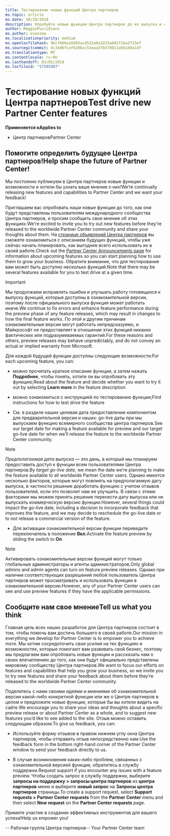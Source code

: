 ```yaml
---
title: Тестирование новых функций Центра партнеров
ms.topic: article
ms.date: 10/29/2018
description: Опробуйте новые функции Центра партнеров до их выпуска и сообщите нам свое мнение. Помогите определить будущее Центра партнеров!
author: MaggiePucciEvans
ms.author: evansma
ms.localizationpriority: medium
ms.openlocfilehash: 9bcf606a18d93acd532a9a3225ab01f1ba2f23ef
ms.sourcegitcommit: 4c34d6fcaf020bcc53eaa5f0379011a56149a14f
ms.translationtype: MT
ms.contentlocale: ru-RU
ms.lasthandoff: 03/05/2019
ms.locfileid: "57585887"
---
```

# <a name="test-drive-new-partner-center-features"></a><span data-ttu-id="76196-104">Тестирование новых функций Центра партнеров</span><span class="sxs-lookup"><span data-stu-id="76196-104">Test drive new Partner Center features</span></span>

<span data-ttu-id="76196-105">**Применяется к**</span><span class="sxs-lookup"><span data-stu-id="76196-105">**Applies to**</span></span>

- <span data-ttu-id="76196-106">Центр партнеров</span><span class="sxs-lookup"><span data-stu-id="76196-106">Partner Center</span></span>

## <a name="help-shape-the-future-of-partner-center"></a><span data-ttu-id="76196-107">Помогите определить будущее Центра партнеров!</span><span class="sxs-lookup"><span data-stu-id="76196-107">Help shape the future of Partner Center!</span></span>

<span data-ttu-id="76196-108">Мы постоянно публикуем в Центре партнеров новые функции и возможности и хотели бы узнать ваше мнение о них!</span><span class="sxs-lookup"><span data-stu-id="76196-108">We’re continually releasing new features and capabilities to Partner Center and we want your feedback!</span></span> 

<span data-ttu-id="76196-109">Приглашаем вас опробовать наши новые функции до того, как они будут представлены пользователям международного сообщества Центра партнеров, и просим сообщить свое мнение об этих функциях.</span><span class="sxs-lookup"><span data-stu-id="76196-109">We're excited to invite you to try out new features before they're released to the worldwide Partner Center community and share your thoughts about them.</span></span> <span data-ttu-id="76196-110">На [странице объявлений Центра партнеров](https://partnercenter.microsoft.com/pcv/announcements) вы сможете ознакомиться с описанием будущих функций, чтобы уже сейчас начать планировать, как выгоднее всего использовать их в своей работе.</span><span class="sxs-lookup"><span data-stu-id="76196-110">Check out the [Partner Center Announcements page](https://partnercenter.microsoft.com/pcv/announcements) for information about upcoming features so you can start planning how to use them to grow your business.</span></span> <span data-ttu-id="76196-111">Обратите внимание, что для тестирования вам может быть доступно несколько функций.</span><span class="sxs-lookup"><span data-stu-id="76196-111">Note that there may be several features available for you to test drive at a given time.</span></span>

> [!IMPORTANT]  
> <span data-ttu-id="76196-112">Мы продолжаем исправлять ошибки и улучшать работу готовящихся к выпуску функций, которые доступны в ознакомительной версии, поэтому после официального выпуска функция может работать иначе.</span><span class="sxs-lookup"><span data-stu-id="76196-112">We continue to fix errors and enhance feature performance during the preview phase of any feature releases, which may result in changes to how the final feature works.</span></span> <span data-ttu-id="76196-113">По этой и другим причинам ознакомительные версии могут работать непредсказуемо, и Майкрософт не предоставляет в отношении этих функций никаких фактических или подразумеваемых гарантий.</span><span class="sxs-lookup"><span data-stu-id="76196-113">For these reasons and others, preview releases may behave unpredictably, and do not convey an actual or implied warranty from Microsoft.</span></span>

<span data-ttu-id="76196-114">Для каждой будущей функции доступны следующие возможности:</span><span class="sxs-lookup"><span data-stu-id="76196-114">For each upcoming feature, you can:</span></span>

- <span data-ttu-id="76196-115">можно прочитать краткое описание функции, а затем нажать **Подробнее**, чтобы понять, хотите ли вы опробовать эту функцию;</span><span class="sxs-lookup"><span data-stu-id="76196-115">Read about the feature and decide whether you want to try it out by selecting **Learn more** in the feature description</span></span> 

- <span data-ttu-id="76196-116">можно ознакомиться с инструкцией по тестированию функции;</span><span class="sxs-lookup"><span data-stu-id="76196-116">Find instructions for how to test drive the feature</span></span>

- <span data-ttu-id="76196-117">См. в разделе наших целевая дата предоставление компонентом для предварительной версии и наших: go-live даты при мы выпускаем функцию всемирного сообщества центра партнеров.</span><span class="sxs-lookup"><span data-stu-id="76196-117">See our target date for making a feature available for preview and our target go-live date for when we’ll release the feature to the worldwide Partner Center community.</span></span>

> [!NOTE]  
>  <span data-ttu-id="76196-118">*Предполагаемая дата выпуска* — это день, в который мы планируем предоставить доступ к функции всем пользователями Центра партнеров.</span><span class="sxs-lookup"><span data-stu-id="76196-118">By *target go-live date*, we mean the date we’re planning to make the feature available to all worldwide Partner Center users.</span></span> <span data-ttu-id="76196-119">Однако имеется несколько факторов, которые могут повлиять на предполагаемую дату выпуска, в частности решение доработать функцию с учетом отзывов пользователей, если это позволит нам ее улучшить. В связи с этими факторами мы можем принять решение перенести дату выпуска или не выпускать коммерческую версию функции.</span><span class="sxs-lookup"><span data-stu-id="76196-119">However, several things could impact the go-live date, including a decision to incorporate feedback that improves the feature, and we may decide to reschedule the go-live date or to not release a commercial version of the feature.</span></span>  

- <span data-ttu-id="76196-120">Для активации ознакомительной версии функции переведите переключатель в положение **Вкл.**</span><span class="sxs-lookup"><span data-stu-id="76196-120">Activate the feature preview by sliding the switch to **On**</span></span>

> [!NOTE]  
>  <span data-ttu-id="76196-121">Активировать ознакомительные версии функций могут только глобальные администраторы и агенты администраторов.</span><span class="sxs-lookup"><span data-stu-id="76196-121">Only global admins and admin agents can turn on feature preview releases.</span></span> <span data-ttu-id="76196-122">Однако при наличии соответствующих разрешений любой пользователь Центра партнеров может просматривать и использовать функции в ознакомительной версии.</span><span class="sxs-lookup"><span data-stu-id="76196-122">However, any of your Partner Center users can see and use preview features if they have the applicable permissions.</span></span>
 
## <a name="tell-us-what-you-think"></a><span data-ttu-id="76196-123">Сообщите нам свое мнение</span><span class="sxs-lookup"><span data-stu-id="76196-123">Tell us what you think</span></span>

<span data-ttu-id="76196-124">Главная цель всех наших разработок для Центра партнеров состоит в том, чтобы помочь вам достичь большего в своей работе.</span><span class="sxs-lookup"><span data-stu-id="76196-124">Our mission in everything we develop for Partner Center is to empower you to achieve more.</span></span> <span data-ttu-id="76196-125">Мы хотим сосредоточить свои усилия на тех функциях и возможностях, которые помогают вам развивать свой бизнес, поэтому мы предлагаем вам опробовать новые функции и рассказать нам о своих впечатлениях до того, как они будут официально представлены мировому сообществу Центра партнеров.</span><span class="sxs-lookup"><span data-stu-id="76196-125">We want to focus our efforts on features and capabilities that help you grow your business, so we invite you to try new features and share your feedback about them before they’re released to the worldwide Partner Center community.</span></span> 

<span data-ttu-id="76196-126">Поделитесь с нами своими идеями и мнениями об ознакомительной версии какой-либо конкретной функции или же о Центре партнеров в целом и предложите новые функции, которые бы вы хотели видеть на сайте.</span><span class="sxs-lookup"><span data-stu-id="76196-126">We encourage you to share your ideas and thoughts about a specific preview release or about Partner Center as a whole, and to suggest new features you’d like to see added to the site.</span></span> <span data-ttu-id="76196-127">Отзыв можно оставить следующим образом:</span><span class="sxs-lookup"><span data-stu-id="76196-127">To give us feedback, you can:</span></span>  

-   <span data-ttu-id="76196-128">Используйте форму отзывов в правом нижнем углу окна Центра партнеров, чтобы отправить отзыв непосредственно нам.</span><span class="sxs-lookup"><span data-stu-id="76196-128">Use the feedback form in the bottom right-hand corner of the Partner Center window to send your feedback directly to us.</span></span> 

-   <span data-ttu-id="76196-129">В случае возникновения каких-либо проблем, связанных с ознакомительной версией функции, обратитесь в службу поддержки.</span><span class="sxs-lookup"><span data-stu-id="76196-129">Request support if you encounter any issues with a feature preview.</span></span> <span data-ttu-id="76196-130">Чтобы создать запрос в службу поддержки, выберите **запросы на поддержку > запросы центра партнеров** из **центра партнеров** меню и выберите **новый запрос** на **Запросы центра партнеров** страницы.</span><span class="sxs-lookup"><span data-stu-id="76196-130">To create a support request, select **Support requests > Partner Center requests** from the **Partner Center** menu and then select **New request** on the **Partner Center requests** page.</span></span>

<span data-ttu-id="76196-131">Примите участие в создании эффективных инструментов для вашего успеха!</span><span class="sxs-lookup"><span data-stu-id="76196-131">Help us empower you!</span></span>

<span data-ttu-id="76196-132">-- Рабочая группа Центра партнеров</span><span class="sxs-lookup"><span data-stu-id="76196-132">-- Your Partner Center team</span></span>

